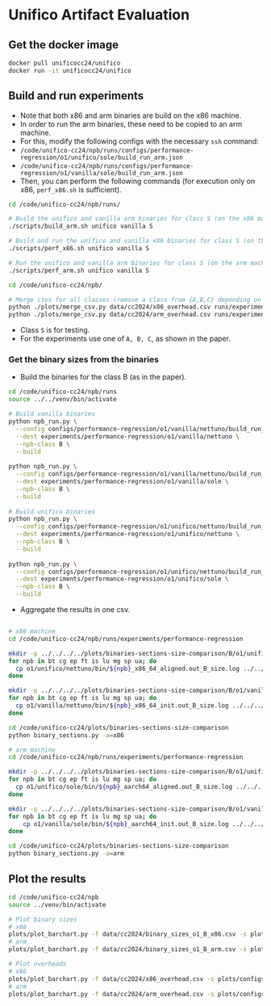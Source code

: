 # Unifico Artifact Evaluation

## Get the docker image

```bash
docker pull unificocc24/unifico
docker run -it unificocc24/unifico
```

## Build and run experiments

* Note that both x86 and arm binaries are build on the x86 machine.
* In order to run the arm binaries, these need to be copied to an arm machine.
* For this, modify the following configs with the necessary `ssh` command:
* `/code/unifico-cc24/npb/runs/configs/performance-regression/o1/unifico/sole/build_run_arm.json`
* `/code/unifico-cc24/npb/runs/configs/performance-regression/o1/vanilla/sole/build_run_arm.json`
* Then, you can perform the following commands (for execution only on x86, `perf_x86.sh` is sufficient).


```bash
cd /code/unifico-cc24/npb/runs/

# Build the unifico and vanilla arm binaries for class S (on the x86 machine)
./scripts/build_arm.sh unifico vanilla S 

# Build and run the unifico and vanilla x86 binaries for class S (on the x86 machine)
./scripts/perf_x86.sh unifico vanilla S

# Run the unifico and vanilla arm binaries for class S (on the arm machine)
./scripts/perf_arm.sh unifico vanilla S

cd /code/unifico-cc24/npb/

# Merge csvs for all classes (remove a class from {A,B,C} depending on what was run)
python ./plots/merge_csv.py data/cc2024/x86_overhead.csv runs/experiments/performance-regression/o1/unifico/nettuno/overhead_{A,B,C}.csv
python ./plots/merge_csv.py data/cc2024/arm_overhead.csv runs/experiments/performance-regression/o1/unifico/sole/overhead_{A,B,C}.csv
```

* Class `S` is for testing.
* For the experiments use one of `A, B, C`, as shown in the paper.


### Get the binary sizes from the binaries

* Build the binaries for the class B (as in the paper).

```bash
cd /code/unifico-cc24/npb/runs
source ../../venv/bin/activate

# Build vanilla binaries
python npb_run.py \
  --config configs/performance-regression/o1/vanilla/nettuno/build_run_x86.json \
  --dest experiments/performance-regression/o1/vanilla/nettuno \
  --npb-class B \
  --build
  
python npb_run.py \
  --config configs/performance-regression/o1/vanilla/nettuno/build_run_arm.json \
  --dest experiments/performance-regression/o1/vanilla/sole \
  --npb-class B \
  --build
  
# Build unifico binaries
python npb_run.py \
  --config configs/performance-regression/o1/unifico/nettuno/build_run_x86.json \
  --dest experiments/performance-regression/o1/unifico/nettuno \
  --npb-class B \
  --build
 
python npb_run.py \
  --config configs/performance-regression/o1/unifico/nettuno/build_run_arm.json \
  --dest experiments/performance-regression/o1/unifico/sole \
  --npb-class B \
  --build
```

* Aggregate the results in one csv.

```bash

# x86 machine
cd /code/unifico-cc24/npb/runs/experiments/performance-regression

mkdir -p ../../../../plots/binaries-sections-size-comparison/B/o1/unifico/x86/
for npb in bt cg ep ft is lu mg sp ua; do
  cp o1/unifico/nettuno/bin/${npb}_x86_64_aligned.out_B_size.log ../../../../plots/binaries-sections-size-comparison/B/o1/unifico/x86/${npb}.txt
done

mkdir -p ../../../../plots/binaries-sections-size-comparison/B/o1/vanilla/x86
for npb in bt cg ep ft is lu mg sp ua; do
  cp o1/vanilla/nettuno/bin/${npb}_x86_64_init.out_B_size.log ../../../../plots/binaries-sections-size-comparison/B/o1/vanilla/x86/${npb}.txt
done

cd /code/unifico-cc24/plots/binaries-sections-size-comparison
python binary_sections.py -a=x86

# arm machine
cd /code/unifico-cc24/npb/runs/experiments/performance-regression

mkdir -p ../../../../plots/binaries-sections-size-comparison/B/o1/unifico/arm/
for npb in bt cg ep ft is lu mg sp ua; do
  cp o1/unifico/sole/bin/${npb}_aarch64_aligned.out_B_size.log ../../../../plots/binaries-sections-size-comparison/B/o1/unifico/arm/${npb}.txt
done

mkdir -p ../../../../plots/binaries-sections-size-comparison/B/o1/vanilla/arm/
for npb in bt cg ep ft is lu mg sp ua; do
    cp o1/vanilla/sole/bin/${npb}_aarch64_init.out_B_size.log ../../../../plots/binaries-sections-size-comparison/B/o1/vanilla/arm/${npb}.txt
done

cd /code/unifico-cc24/plots/binaries-sections-size-comparison
python binary_sections.py -a=arm
```

## Plot the results

```bash
cd /code/unifico-cc24/npb
source ../venv/bin/activate

# Plot binary sizes
# x86
plots/plot_barchart.py -f data/cc2024/binary_sizes_o1_B_x86.csv -s plots/configs/binary_sizes/stacked_barchart.mplstyle -c plots/configs/binary_sizes/stacked_barchart_x86.json
# arm
plots/plot_barchart.py -f data/cc2024/binary_sizes_o1_B_arm.csv -s plots/configs/binary_sizes/stacked_barchart.mplstyle -c plots/configs/binary_sizes/stacked_barchart_arm.json

# Plot overheads
# x86
plots/plot_barchart.py -f data/cc2024/x86_overhead.csv -s plots/configs/overhead/barchart_x86.mplstyle -c plots/configs/overhead/barchart_x86.json
# arm
plots/plot_barchart.py -f data/cc2024/arm_overhead.csv -s plots/configs/overhead/barchart_arm.mplstyle -c plots/configs/overhead/barchart_arm.json
```